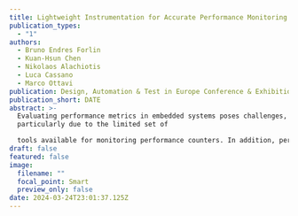 ```yaml
---
title: Lightweight Instrumentation for Accurate Performance Monitoring in RTOSes
publication_types:
  - "1"
authors:
  - Bruno Endres Forlin
  - Kuan-Hsun Chen
  - Nikolaos Alachiotis
  - Luca Cassano
  - Marco Ottavi
publication: Design, Automation & Test in Europe Conference & Exhibition
publication_short: DATE
abstract: >-
  Evaluating performance metrics in embedded systems poses challenges,
  particularly due to the limited set of

  tools available for monitoring performance counters. In addition, performance evaluation frameworks for Real-Time Operating Systems (RTOSes) often lack the sophistication and capabilities available in general-purpose operating systems like Linux, which benefit from utilities such as perf_event. To bridge this gap, this paper presents an accurate and low-overhead instrumentation utility tailored for RTOSes. Our approach utilizes performance monitoring counters to observe individual user applications within the RTOS environment. Importantly, it enables comprehensive application monitoring by strategically placing probes at points of inherent system interference, thereby minimizing additional overhead. A pre-calibration of these probes allows for fine-rained measurements within user applications. This results in the elimination of 100% of the overheads for most counters in our test configuration, impacting the context switch by only three additional instructions per monitored counter.
draft: false
featured: false
image:
  filename: ""
  focal_point: Smart
  preview_only: false
date: 2024-03-24T23:01:37.125Z
---
```

